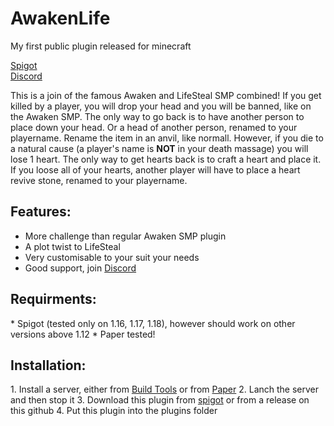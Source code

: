 <h1>AwakenLife</h1>

My first public plugin released for minecraft

<a href="https://spigotmc.com">Spigot</a> <br>
<a href="https://discord.gg/uEzu8bdc">Discord</a>

This is a join of the famous Awaken and LifeSteal SMP combined!
If you get killed by a player, you will drop your head and you will be banned, like on the Awaken SMP. The only way to go back is to have another person to place down your head. Or a head of another person, renamed to your playername. Rename the item in an anvil, like normall.
However, if you die to a natural cause (a player's name is <strong>NOT</strong> in your death massage) you will lose 1 heart. The only way to get hearts back is to craft a heart and place it. If you loose all of your hearts, another player will have to place a heart revive stone, renamed to your playername.

<h2>Features:</h2>
<ul>
  <li>More challenge than regular Awaken SMP plugin</li>
  <li>A plot twist to LifeSteal</li>
  <li>Very customisable to your suit your needs</li>
  <li>Good support, join <a href="https://discord.gg/uEzu8bdc">Discord</a></li>
</ul>

<h2>Requirments:</h2>
* Spigot (tested only on 1.16, 1.17, 1.18), however should work on other versions above 1.12
* Paper tested!

<h2>Installation:</h2>
1. Install a server, either from <a href=""https://www.spigotmc.org/wiki/buildtools/>Build Tools</a> or from <a href=https://papermc.io/downloads>Paper</a>
2. Lanch the server and then stop it
3. Download this plugin from <a href="https://spigotmc.com">spigot</a> or from a release on this github
4. Put this plugin into the plugins folder
